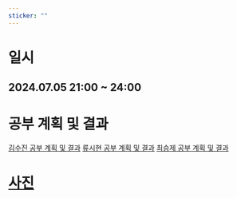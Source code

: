 ```yaml
---
sticker: ""
---
```

# 일시
## 2024.07.05 21:00 ~ 24:00

# 공부 계획 및 결과

[김수진 공부 계획 및 결과](https://wldwlddl.github.io/%EB%AA%A8%EA%B0%81%EC%BD%94-1%ED%9A%8C%EC%B0%A8-%EA%B0%9C%EC%9D%B8-%EB%AA%A9%ED%91%9C-%EB%B0%8F-%EA%B3%B5%EB%B6%80-%EA%B2%B0%EA%B3%BC.html)
[류시현 공부 계획 및 결과](https://ryuuhyun.github.io/[24-하계-모각코]-1회차-계획-및-결과.html)
[최승제 공부 계획 및 결과](https://choiseungje.github.io/choiseungje-개인/1회차.html)

# [사진](https://cdn.discordapp.com/attachments/1258740781775065111/1258786194246996038/image.png?ex=668b49bf&is=6689f83f&hm=6eb2b31198d8c9c2968c129805d62f874c1ef900f99c128882d9e0c77e3011b3&)

